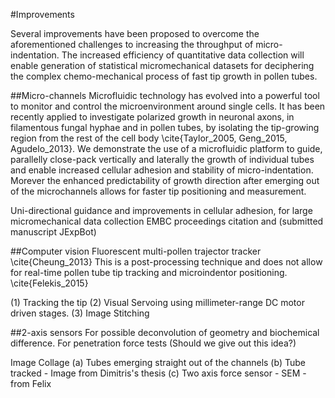 #Improvements

Several improvements have been proposed to overcome the aforementioned challenges to increasing the throughput of micro-indentation. The increased efficiency of quantitative data collection will enable generation of statistical micromechanical datasets for deciphering the complex chemo-mechanical process of fast tip growth in pollen tubes. 

##Micro-channels
Microfluidic technology has evolved into a powerful tool to monitor and control the microenvironment around single cells. It has been recently applied to investigate polarized growth in neuronal axons, in filamentous fungal hyphae and in pollen tubes, by isolating the tip-growing region from the rest of the cell body \cite{Taylor_2005, Geng_2015, Agudelo_2013}. We demonstrate the use of a microfluidic platform to guide, parallelly close-pack vertically and laterally the growth of individual tubes and enable increased cellular adhesion and stability of micro-indentation. Morever the enhanced predictability of growth direction after emerging out of the microchannels allows for faster tip positioning and measurement.

Uni-directional guidance and improvements in cellular adhesion, for large micromechanical data collection
EMBC proceedings citation and (submitted manuscript JExpBot)

##Computer vision
Fluorescent multi-pollen trajector tracker \cite{Cheung_2013} 
This is a post-processing technique and does not allow for real-time pollen tube tip tracking and microindentor positioning. 
\cite{Felekis_2015}

(1) Tracking the tip
(2) Visual Servoing using millimeter-range DC motor driven stages. 
(3) Image Stitching

##2-axis sensors
For possible deconvolution of geometry and biochemical difference. 
For penetration force tests (Should we give out this idea?) 

Image Collage (a) Tubes emerging straight out of the channels (b) Tube tracked - Image from Dimitris's thesis (c) Two axis force sensor - SEM - from Felix